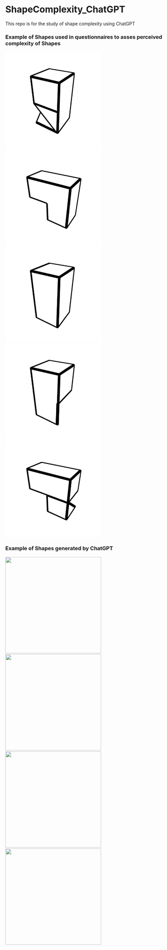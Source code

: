 # ShapeComplexity_ChatGPT
This repo is for the study of shape complexity using ChatGPT


### Example of Shapes used in questionnaires to asses perceived complexity of Shapes

<img src="https://github.com/lopezbec/ShapeComplexity_ChatGPT/blob/main/GIF%20of%20Generated%20shapes/2V_ID13.gif" width="300" height="300">

<img src="https://github.com/lopezbec/ShapeComplexity_ChatGPT/blob/main/GIF%20of%20Generated%20shapes/3V_ID72.gif" width="300" height="300">

<img src="https://github.com/lopezbec/ShapeComplexity_ChatGPT/blob/main/GIF%20of%20Generated%20shapes/2V_ID24.gif" width="300" height="300">

<img src="https://github.com/lopezbec/ShapeComplexity_ChatGPT/blob/main/GIF%20of%20Generated%20shapes/2V_ID8.gif" width="300" height="300">

<img src="https://github.com/lopezbec/ShapeComplexity_ChatGPT/blob/main/GIF%20of%20Generated%20shapes/3V_ID34.gif" width="300" height="300">






### Example of Shapes generated by ChatGPT  
<img src="https://github.com/lopezbec/ShapeComplexity_ChatGPT/blob/main/GIF%20of%20ChatGPT%20shapes/cone_12.gif" width="300" height="300">

<img src="https://github.com/lopezbec/ShapeComplexity_ChatGPT/blob/main/GIF%20of%20ChatGPT%20shapes/hyperbolicparaboloid_20.gif" width="300" height="300">

<img src="https://github.com/lopezbec/ShapeComplexity_ChatGPT/blob/main/GIF%20of%20ChatGPT%20shapes/line3D_3.gif" width="300" height="300">

<img src="https://github.com/lopezbec/ShapeComplexity_ChatGPT/blob/main/GIF%20of%20ChatGPT%20shapes/parabolic_surface_26.gif" width="300" height="300">




